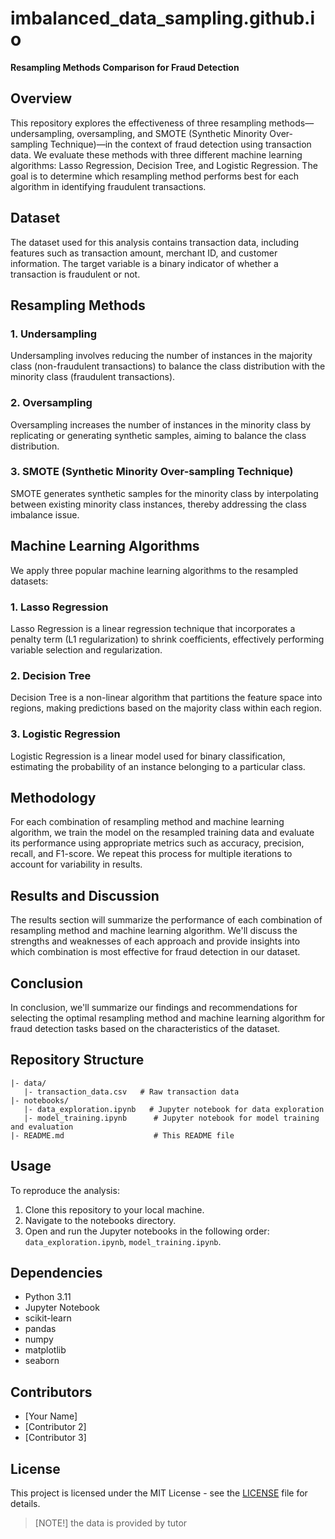 # imbalanced_data_sampling.github.io

**Resampling Methods Comparison for Fraud Detection**

## Overview

This repository explores the effectiveness of three resampling methods—undersampling, oversampling, and SMOTE (Synthetic Minority Over-sampling Technique)—in the context of fraud detection using transaction data. We evaluate these methods with three different machine learning algorithms: Lasso Regression, Decision Tree, and Logistic Regression. The goal is to determine which resampling method performs best for each algorithm in identifying fraudulent transactions.

## Dataset

The dataset used for this analysis contains transaction data, including features such as transaction amount, merchant ID, and customer information. The target variable is a binary indicator of whether a transaction is fraudulent or not.

## Resampling Methods

### 1. Undersampling
Undersampling involves reducing the number of instances in the majority class (non-fraudulent transactions) to balance the class distribution with the minority class (fraudulent transactions).

### 2. Oversampling
Oversampling increases the number of instances in the minority class by replicating or generating synthetic samples, aiming to balance the class distribution.

### 3. SMOTE (Synthetic Minority Over-sampling Technique)
SMOTE generates synthetic samples for the minority class by interpolating between existing minority class instances, thereby addressing the class imbalance issue.

## Machine Learning Algorithms

We apply three popular machine learning algorithms to the resampled datasets:

### 1. Lasso Regression
Lasso Regression is a linear regression technique that incorporates a penalty term (L1 regularization) to shrink coefficients, effectively performing variable selection and regularization.

### 2. Decision Tree
Decision Tree is a non-linear algorithm that partitions the feature space into regions, making predictions based on the majority class within each region.

### 3. Logistic Regression
Logistic Regression is a linear model used for binary classification, estimating the probability of an instance belonging to a particular class.

## Methodology

For each combination of resampling method and machine learning algorithm, we train the model on the resampled training data and evaluate its performance using appropriate metrics such as accuracy, precision, recall, and F1-score. We repeat this process for multiple iterations to account for variability in results.

## Results and Discussion

The results section will summarize the performance of each combination of resampling method and machine learning algorithm. We'll discuss the strengths and weaknesses of each approach and provide insights into which combination is most effective for fraud detection in our dataset.

## Conclusion

In conclusion, we'll summarize our findings and recommendations for selecting the optimal resampling method and machine learning algorithm for fraud detection tasks based on the characteristics of the dataset.

## Repository Structure

```
|- data/
   |- transaction_data.csv   # Raw transaction data
|- notebooks/
   |- data_exploration.ipynb   # Jupyter notebook for data exploration
   |- model_training.ipynb      # Jupyter notebook for model training and evaluation
|- README.md                    # This README file
```

## Usage

To reproduce the analysis:

1. Clone this repository to your local machine.
2. Navigate to the notebooks directory.
3. Open and run the Jupyter notebooks in the following order: `data_exploration.ipynb`, `model_training.ipynb`.

## Dependencies

- Python 3.11
- Jupyter Notebook
- scikit-learn
- pandas
- numpy
- matplotlib
- seaborn

## Contributors

- [Your Name]
- [Contributor 2]
- [Contributor 3]

## License

This project is licensed under the MIT License - see the [LICENSE](LICENSE) file for details.

> [NOTE!]
> the data is provided by tutor
